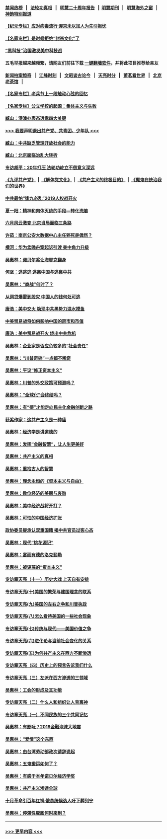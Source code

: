 #### [禁闻热榜](热点新闻.md?=0)  &nbsp;&nbsp;|&nbsp;&nbsp; [法轮功真相](https://github.com/gfw-breaker/truth/blob/master/README.md?=0) &nbsp;&nbsp;|&nbsp;&nbsp; [明慧二十周年报告](https://github.com/gfw-breaker/mh-reports/blob/master/README.md?=0) &nbsp;&nbsp;|&nbsp;&nbsp;[明慧期刊](https://github.com/gfw-breaker/mh-qikan) &nbsp;&nbsp;|&nbsp;&nbsp; [明慧海外之窗](https://github.com/gfw-breaker/mh-news/blob/master/README.md?=0) &nbsp;&nbsp;|&nbsp;&nbsp; [神韵特别报道](https://github.com/gfw-breaker/mh-news/blob/master/shenyun.md?=0)
#### [【纪元专栏】应对病毒流行 渥京未以加人为先引担忧](../pages/nsc423/n11875714.md?t=03011331) 
#### [【名家专栏】是时候拒绝“封杀文化”了](../pages/nsc423/n11814093.md?t=03011331) 
#### [“黑科技”治国激发美中科技战](../pages/nsc423/n11638056.md?t=03011331) 
#### 五毛举报越来越频繁，请网友们前往下载 [一键翻墙软件](https://github.com/gfw-breaker/ssr-accounts)，并将此项目推荐给亲友
#### [新闻拍案惊奇](https://github.com/gfw-breaker/banned-news/blob/master/pages/link4.md) &nbsp;&nbsp;|&nbsp;&nbsp; [江峰时刻](https://github.com/gfw-breaker/banned-news/blob/master/pages/link4.md) &nbsp;&nbsp;|&nbsp;&nbsp; [文昭谈古论今](https://github.com/gfw-breaker/banned-news/blob/master/pages/link4.md) &nbsp;&nbsp;|&nbsp;&nbsp; [天亮时分](https://github.com/gfw-breaker/banned-news/blob/master/pages/link4.md) &nbsp;&nbsp;|&nbsp;&nbsp; [萧茗看世界](https://github.com/gfw-breaker/banned-news/blob/master/pages/link4.md) &nbsp;&nbsp;|&nbsp;&nbsp; [北京老茶馆](https://github.com/gfw-breaker/banned-news/blob/master/pages/link4.md) &nbsp;&nbsp;|&nbsp;&nbsp; 
#### [【名家专栏】老兵节上一段触动心弦的回忆](../pages/nsc423/n11646016.md?t=03011331) 
#### [【名家专栏】公立学校的起源：集体主义与失败](../pages/nsc423/n11601833.md?t=03011331) 
#### [臧山：港澳办表态透露四大关键](../pages/nsc423/n11421628.md?t=03011331) 
#### [>>> 我要声明退出共产党、共青团、少年队 <<<](https://github.com/begood0513/goodnews/blob/master/quit/letter.md) 
#### [臧山：中共缺乏管理开放社会的能力](../pages/nsc423/n11407457.md?t=03011331) 
#### [臧山：北京面临治乱大转折](../pages/nsc423/n11406895.md?t=03011331) 
#### [专访胡平：20年打压 法轮功屹立不倒意义深远](../pages/nsc423/n11398800.md?t=03011331) 
#### [《九评共产党》](https://github.com/begood0513/9ping.md/blob/master/README.md) &nbsp;|&nbsp; [《解体党文化》](../../../../jtdwh.md/blob/master/README.md)  &nbsp;|&nbsp; [《共产主义的终极目的》](../../../../gczydzjmd.md/blob/master/README.md) &nbsp;|&nbsp; [《魔鬼在统治我们的世界》](../../../../mgztzwmdsj.md/blob/master/README.md) 
#### [中共最怕“逢九必乱”2019人权战开火](../pages/nsc423/n11385248.md?t=03011331) 
#### [夏一阳：精神和肉体灭绝的手段—转化洗脑](../pages/nsc423/n11368250.md?t=03011331) 
#### [六月风云激变 北京当局面临三条路](../pages/nsc423/n11313668.md?t=03011331) 
#### [许茹：南京公安大数据中心主任猝死是偶然？](../pages/nsc423/n11064744.md?t=03011331) 
#### [横河：华为孟晚舟案起诉引渡 美中角力升级](../pages/nsc423/n11027230.md?t=03011331) 
#### [吴惠林：诺贝尔奖让海耶克翻身](../pages/nsc423/n10890049.md?t=03011331) 
#### [何坚：逃逃逃 逃离中国与逃离中共](../pages/nsc423/n10592891.md?t=03011331) 
#### [吴惠林：“商战”何时了？](../pages/nsc423/n10573558.md?t=03011331) 
#### [从网贷爆雷到股灾 中国人的钱何处可逃](../pages/nsc423/n10572800.md?t=03011331) 
#### [唐浩：美中交火 隐现中共黑势力混水摸鱼](../pages/nsc423/n10544040.md?t=03011331) 
#### [中美贸易战将如何影响中国的房市和币值](../pages/nsc423/n10543697.md?t=03011331) 
#### [唐浩：美中贸易战开火 烧出中共危机](../pages/nsc423/n10540126.md?t=03011331) 
#### [吴惠林：企业家是否应负较多的“社会责任”](../pages/nsc423/n10535022.md?t=03011331) 
#### [吴惠林：“川普奇迹”一点都不稀奇](../pages/nsc423/n10512808.md?t=03011331) 
#### [吴惠林：平议“修正资本主义”](../pages/nsc423/n10495724.md?t=03011331) 
#### [吴惠林：川普的外交政策可预测吗？](../pages/nsc423/n10462387.md?t=03011331) 
#### [吴惠林：“全球化”会终结吗？](../pages/nsc423/n10452838.md?t=03011331) 
#### [吴惠林：有“德”才能走向民主化金融创新之路](../pages/nsc423/n10432292.md?t=03011331) 
#### [获奖作家：这共产主义是一种癌](../pages/nsc423/n10431541.md?t=03011331) 
#### [吴惠林：经济学是讲道德的](../pages/nsc423/n10398014.md?t=03011331) 
#### [吴惠林：发挥“金融智慧”，让人生更美好](../pages/nsc423/n10375019.md?t=03011331) 
#### [吴惠林：共产主义的真相](../pages/nsc423/n10351394.md?t=03011331) 
#### [吴惠林：重拾古人的智慧](../pages/nsc423/n10337691.md?t=03011331) 
#### [吴惠林：理念永恒的《资本主义与自由》](../pages/nsc423/n10316274.md?t=03011331) 
#### [吴惠林：数位经济的美丽与哀愁](../pages/nsc423/n10292946.md?t=03011331) 
#### [吴惠林：美中经济战将开打？](../pages/nsc423/n10258825.md?t=03011331) 
#### [吴惠林：可怕的中国经济扩张](../pages/nsc423/n10219147.md?t=03011331) 
#### [政协委员提承认双重国籍 揭中共官员过客心态](../pages/nsc423/n10208809.md?t=03011331) 
#### [吴惠林：现代“桃花源记”](../pages/nsc423/n10185234.md?t=03011331) 
#### [吴惠林：富而有德的洛克斐勒](../pages/nsc423/n10142264.md?t=03011331) 
#### [吴惠林：被诬蔑的“资本主义”](../pages/nsc423/n10124816.md?t=03011331) 
#### [专访章天亮（十一）历史大戏 上天自有安排](../pages/nsc423/n10094905.md?t=03011331) 
#### [专访章天亮(十)美国的繁荣与建国理念的联系](../pages/nsc423/n10094899.md?t=03011331) 
#### [专访章天亮(九)美国的左右之争和川普执政](../pages/nsc423/n10094889.md?t=03011331) 
#### [专访章天亮(八)怎么看待美国的一些社会现象](../pages/nsc423/n10094857.md?t=03011331) 
#### [专访章天亮(七)传统与现代——美国价值之争](../pages/nsc423/n10093140.md?t=03011331) 
#### [专访章天亮(六)进化论与当前社会变化的关系](../pages/nsc423/n10092036.md?t=03011331) 
#### [专访章天亮(五)为何共产主义在西方不断渗透](../pages/nsc423/n10083620.md?t=03011331) 
#### [专访章天亮（四）历史上的预言告诉我们什么](../pages/nsc423/n10083606.md?t=03011331) 
#### [专访章天亮（三）左派在西方渗透的三领域](../pages/nsc423/n10081115.md?t=03011331) 
#### [吴惠林：工会的形成及其功能](../pages/nsc423/n10080633.md?t=03011331) 
#### [专访章天亮（二）什么人和组织让人背离神](../pages/nsc423/n10076637.md?t=03011331) 
#### [专访章天亮（一）不同民族的三个共同记忆](../pages/nsc423/n10074188.md?t=03011331) 
#### [吴惠林：有影呒？2018金融泡沫大地震](../pages/nsc423/n10040534.md?t=03011331) 
#### [吴惠林：“爱情”这个东西](../pages/nsc423/n10019423.md?t=03011331) 
#### [吴惠林：由台湾劳动部政次请辞说起](../pages/nsc423/n9979679.md?t=03011331) 
#### [吴惠林：五鬼搬运如何了？](../pages/nsc423/n9925338.md?t=03011331) 
#### [吴惠林：有感于本年诺贝尔经济学奖](../pages/nsc423/n9871883.md?t=03011331) 
#### [吴惠林：共产主义渗透全球](../pages/nsc423/n9812748.md?t=03011331) 
#### [十月革命引百年红祸 俄总统候选人吁下葬列宁](../pages/nsc423/n9810182.md?t=03011331) 
#### [吴惠林：停滞性膨胀何时来到？](../pages/nsc423/n9764136.md?t=03011331) 

----
#### [ >>> 更早内容 <<< ](../indexes/nsc423-earlier.md)
